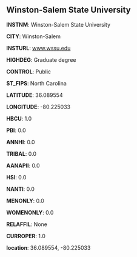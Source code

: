 
Winston-Salem State University
---
**INSTNM**: Winston-Salem State University

**CITY**: Winston-Salem

**INSTURL**: www.wssu.edu

**HIGHDEG**: Graduate degree

**CONTROL**: Public

**ST_FIPS**: North Carolina

**LATITUDE**: 36.089554

**LONGITUDE**: -80.225033

**HBCU**: 1.0

**PBI**: 0.0

**ANNHI**: 0.0

**TRIBAL**: 0.0

**AANAPII**: 0.0

**HSI**: 0.0

**NANTI**: 0.0

**MENONLY**: 0.0

**WOMENONLY**: 0.0

**RELAFFIL**: None

**CURROPER**: 1.0

**location**: 36.089554, -80.225033